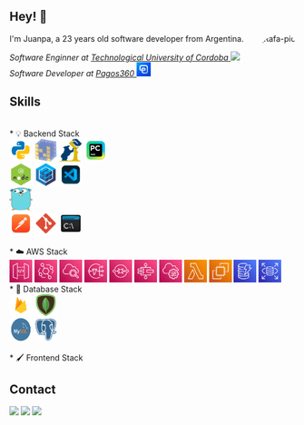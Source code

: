 ## Hey! 👋

<img align="right" alt="Rafa-pic" height="150" style="border-radius: 50px 20px;" src="https://c.tenor.com/y_7uVd2lqkMAAAAC/dog-wink.gif">

I'm Juanpa, a 23 years old software developer from Argentina.

<p><em>Software Enginner at <a href="https://utn.edu.ar/es/">Technological University of Cordoba </a><img src="https://media.giphy.com/media/fYSnHlufseco8Fh93Z/giphy.gif" width="30"></br>Software Developer at <a href="https://www.pagos360.com/">Pagos360 </a><img src="assets\others\18384738.png" width="25"> 
</em></p>

## Skills
<br>
* 💡 Backend Stack
<br>
<div style="display: inline-block;">
  <img width="40" height="40" src="assets\back\python.png" />
  <img width="40" height="40" src="assets\back\numpy.png" />
  <img width="40" height="40" src="assets\back\pandas.png" />
  <img width="40" height="40" src="assets\back\pycharm.png" />
<div>
<div style="display: inline-block;">
  <img width="40" height="40" src="assets\back\nodeJs.png" />
  <img width="40" height="40" src="assets\back\sequelize.png" />
  <img width="40" height="40" src="assets\back\vsc.png" />
<div>
<div style="display: inline-block;">
  <img width="40" height="40" src="assets\back\go.png" />
<div>
<div style="display: inline-block;">
  <img width="40" height="40" src="assets\back\postman.png" />
  <img width="40" height="40" src="assets\back\git.png" />
  <img width="40" height="40" src="assets\back\cmd.png" />
<div>

<br>
* ☁️ AWS Stack
<br>
<div style="display: inline-block;">
  <img width="40" height="40" src="assets\aws\API Gateway.png" />
  <img width="40" height="40" src="assets\aws\EventBridge.png" />
  <img width="40" height="40" src="assets\aws\CloudWatch.png" />
  <img width="40" height="40" src="assets\aws\Simple Notification Service.png" />
  <img width="40" height="40" src="assets\aws\Simple Queue Service.png" />
  <img width="40" height="40" src="assets\aws\Step Functions.png" />
  <img width="40" height="40" src="assets\aws\Systems Manager.png" />
</div>
<div style="display: inline-block;">
  <img width="40" height="40" src="assets\aws\Lambda.png" />
  <img width="40" height="40" src="assets\aws\EC2.png" />
</div>
<div style="display: inline-block;">
  <img width="40" height="40" src="assets\aws\DynamoDB.png" />
  <img width="40" height="40" src="assets\aws\RDS.png" />
</div>

<br>
* 🌱 Database Stack
<br>
<div style="display: inline-block;">
  <img width="40" height="40" src="assets\db\firebase.png" />
  <img width="40" height="40" src="assets\db\mongodb.png" />
<div>
<div style="display: inline-block;">
  <img width="40" height="40" src="assets\db\mysql.png" />
  <img width="40" height="40" src="assets\db\postgres.png" />
<div>

</div>

<br>
* 🖌️ Frontend Stack
<br>
<div style="display: inline-block;">

<div>

## Contact

<div> 
  <a href="https://www.linkedin.com/in/juanpablodonalisio/" target="_blank"><img src="https://img.shields.io/badge/-LinkedIn-%230077B5?style=for-the-badge&logo=linkedin&logoColor=white" target="_blank"></a> 
  <a href="https://instagram.com/juanpa_donalisio" target="_blank"><img src="https://img.shields.io/badge/-Instagram-%23E4405F?style=for-the-badge&logo=instagram&logoColor=white" target="_blank"></a>
   <a href = "mailto:juampa1075@gmail.com"><img src="https://img.shields.io/badge/-Gmail-%23333?style=for-the-badge&logo=gmail&logoColor=white" target="_blank"></a>
</div>
